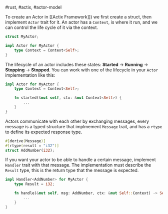 #rust, #actix, #actor-model

To create an Actor in [[Actix Framework]]) we first create a struct, then implement `Actor` trait for it. An actor has a `Context`, is where it run, and we can control the life cycle of it via the context.

```rust
struct MyActor;

impl Actor for MyActor {
	type Context = Context<Self>;
}
```

The lifecycle of an actor includes these states: **Started** -> **Running** -> **Stopping** -> **Stopped**. You can work with one of the lifecycle in your `Actor` implementation like this:

```rust
impl Actor for MyActor {
	type Context = Context<Self>;

	fn started(&mut self, ctx: &mut Context<Self>) {
		...
	}
}
```

Actors communicate with each other by exchanging messages, every message is a typed structure that implmement `Message` trait, and has a `rtype` to define its expected response type.

```rust
#[derive(Message)]
#[rtype(result = "i32")]
struct AddNumber(i32);
```

If you want your actor to be able to handle a certain message, implement `Handler` trait with that message. The implementation must describe the `Result` type, this is the return type that the message is expected.

```rust
impl Handler<AddNumber> for MyActor {
	type Result = i32;

	fn handle(&mut self, msg: AddNumber, ctx: &mut Self::Context) -> Self::Result {
		...
	}
}
```
